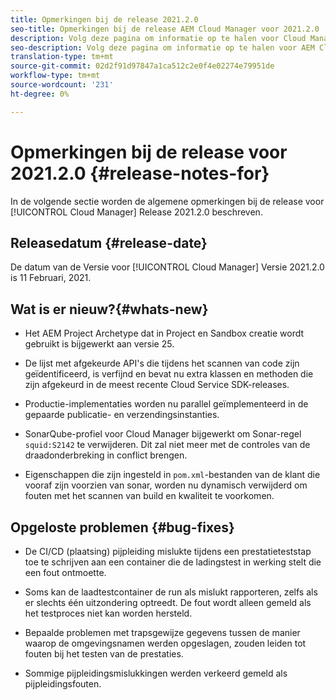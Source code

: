 ```yaml
---
title: Opmerkingen bij de release 2021.2.0
seo-title: Opmerkingen bij de release AEM Cloud Manager voor 2021.2.0
description: Volg deze pagina om informatie op te halen voor Cloud Manager Release 2021.2.0
seo-description: Volg deze pagina om informatie op te halen voor AEM Cloud Manager Release 2021.2.0
translation-type: tm+mt
source-git-commit: 02d2f91d97847a1ca512c2e0f4e02274e79951de
workflow-type: tm+mt
source-wordcount: '231'
ht-degree: 0%

---
```


# Opmerkingen bij de release voor 2021.2.0 {#release-notes-for}

In de volgende sectie worden de algemene opmerkingen bij de release voor [!UICONTROL Cloud Manager] Release 2021.2.0 beschreven.

## Releasedatum {#release-date}

De datum van de Versie voor [!UICONTROL Cloud Manager] Versie 2021.2.0 is 11 Februari, 2021.

## Wat is er nieuw?{#whats-new}

* Het AEM Project Archetype dat in Project en Sandbox creatie wordt gebruikt is bijgewerkt aan versie 25.

* De lijst met afgekeurde API&#39;s die tijdens het scannen van code zijn geïdentificeerd, is verfijnd en bevat nu extra klassen en methoden die zijn afgekeurd in de meest recente Cloud Service SDK-releases.

* Productie-implementaties worden nu parallel geïmplementeerd in de gepaarde publicatie- en verzendingsinstanties.

* SonarQube-profiel voor Cloud Manager bijgewerkt om Sonar-regel `squid:S2142` te verwijderen. Dit zal niet meer met de controles van de draadonderbreking in conflict brengen.

* Eigenschappen die zijn ingesteld in `pom.xml`-bestanden van de klant die vooraf zijn voorzien van sonar, worden nu dynamisch verwijderd om fouten met het scannen van build en kwaliteit te voorkomen.

## Opgeloste problemen {#bug-fixes}

* De CI/CD (plaatsing) pijpleiding mislukte tijdens een prestatieteststap toe te schrijven aan een container die de ladingstest in werking stelt die een fout ontmoette.

* Soms kan de laadtestcontainer de run als mislukt rapporteren, zelfs als er slechts één uitzondering optreedt. De fout wordt alleen gemeld als het testproces niet kan worden hersteld.

* Bepaalde problemen met trapsgewijze gegevens tussen de manier waarop de omgevingsnamen werden opgeslagen, zouden leiden tot fouten bij het testen van de prestaties.

* Sommige pijpleidingsmislukkingen werden verkeerd gemeld als pijpleidingsfouten.